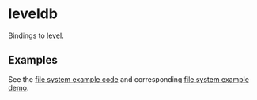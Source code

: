 # leveldb

Bindings to [level](https://github.com/Level/level).

## Examples
See the [file system example code](https://github.com/grybiena/grybiena.github.io/blob/grybiena/examples/halogen-xterm/src/Example/FileSystem.purs) and corresponding [file system example demo](https://grybiena.github.io/examples/halogen-xterm/index.html). 
